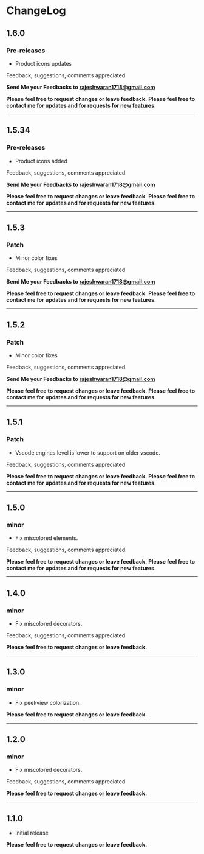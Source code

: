 # ChangeLog

## 1.6.0

### Pre-releases

- Product icons updates

Feedback, suggestions, comments appreciated.

**Send Me your Feedbacks to rajeshwaran1718@gmail.com**

**Please feel free to request changes or leave feedback.**
**Please feel free to contact me for updates and for requests for new features.**

---


## 1.5.34

### Pre-releases

- Product icons added

Feedback, suggestions, comments appreciated.

**Send Me your Feedbacks to rajeshwaran1718@gmail.com**

**Please feel free to request changes or leave feedback.**
**Please feel free to contact me for updates and for requests for new features.**

---

## 1.5.3

### Patch

- Minor color fixes

Feedback, suggestions, comments appreciated.

**Send Me your Feedbacks to rajeshwaran1718@gmail.com**

**Please feel free to request changes or leave feedback.**
**Please feel free to contact me for updates and for requests for new features.**

---

## 1.5.2

### Patch

- Minor color fixes

Feedback, suggestions, comments appreciated.

**Send Me your Feedbacks to rajeshwaran1718@gmail.com**

**Please feel free to request changes or leave feedback.**
**Please feel free to contact me for updates and for requests for new features.**

---

## 1.5.1

### Patch

- Vscode engines level is lower to support on older vscode.

Feedback, suggestions, comments appreciated.

**Please feel free to request changes or leave feedback.**
**Please feel free to contact me for updates and for requests for new features.**

---

## 1.5.0

### minor

- Fix miscolored elements.

Feedback, suggestions, comments appreciated.

**Please feel free to request changes or leave feedback.**
**Please feel free to contact me for updates and for requests for new features.**

---

## 1.4.0

### minor

- Fix miscolored decorators.

Feedback, suggestions, comments appreciated.

**Please feel free to request changes or leave feedback.**

---

## 1.3.0

### minor

- Fix peekview colorization.

**Please feel free to request changes or leave feedback.**

---

## 1.2.0

### minor

- Fix miscolored decorators.

Feedback, suggestions, comments appreciated.

**Please feel free to request changes or leave feedback.**

---
## 1.1.0

- Initial release

**Please feel free to request changes or leave feedback.**
